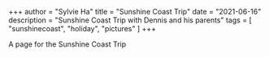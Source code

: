 +++
author = "Sylvie Ha"
title = "Sunshine Coast Trip"
date = "2021-06-16"
description = "Sunshine Coast Trip with Dennis and his parents"
tags = [
    "sunshinecoast", "holiday", "pictures"
]
+++

A page for the Sunshine Coast Trip